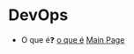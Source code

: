 # DevOps 
* O que é:question:
​[o que é](https://github.com/OdairPanizziJunior/DevOps/blob/main/Concepts.md)
 [Main Page](https://github.com/OdairPanizziJunior)
